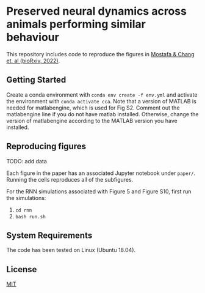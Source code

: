 # Preserved neural dynamics across animals performing similar behaviour

This repository includes code to reproduce the figures in [Mostafa & Chang et. al (bioRxiv, 2022)](https://www.biorxiv.org/content/10.1101/2022.09.26.509498v1).

## Getting Started

Create a conda environment with ```conda env create -f env.yml``` and activate the environment with ```conda activate cca```.
Note that a version of MATLAB is needed for matlabengine, which is used for Fig S2. Comment out the matlabengine line if you do not have matlab installed. Otherwise, change the version of matlabengine according to the MATLAB version you have installed. 

## Reproducing figures

TODO: add data

Each figure in the paper has an associated Jupyter notebook under ```paper/```. Running the cells reproduces all of the subfigures. 

For the RNN simulations associated with Figure 5 and Figure S10, first run the simulations:
1. ```cd rnn```
2. ```bash run.sh```

## System Requirements
The code has been tested on Linux (Ubuntu 18.04). 

## License
[MIT](https://opensource.org/license/mit/)

